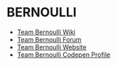 # BERNOULLI

* [Team Bernoulli Wiki](https://github.com/nerdery-bernoulli/wiki/wiki)
* [Team Bernoulli Forum](https://github.com/nerdery-bernoulli/wiki/issues)
* [Team Bernoulli Website](https://github.com/nerdery-bernoulli/nerdery-bernoulli.github.io)
* [Team Bernoulli Codepen Profile](http://codepen.io/nerdery_bernoulli/)
